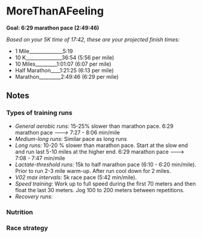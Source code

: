 # MoreThanAFeeling

__Goal:    6:29 marathon pace (2:49:46)__

_Based on your 5K time of 17:42, these are your projected finish times:_

* 1 Mile______________5:19 
* 10 K_______________36:54 (5:56 per mile)
* 10 Miles_________1:01:07 (6:07 per mile)
* Half Marathon____1:21:25 (6:13 per mile)
* Marathon_________2:49:46 (6:29 per mile)


## Notes

### Types of training runs

* _General aerobic runs:_ 15-25% slower than marathon pace.  6:29 marathon pace ---> 7:27 - 8:06 min/mile
* _Medium-long runs:_ Similar pace as long runs
* _Long runs:_ 10-20 % slower than marathon pace.  Start at the slow end and run last 5-10 miles at the higher end.  6:29 marathon pace ---> 7:08 - 7:47 min/mile
* _Lactate-threshold runs:_ 15k to half marathon pace (6:10 - 6:20 min/mile).  Prior to run 2-3 mile warm-up.  After run cool down for 2 miles.
* _V02 max intervals:_ 5k race pace (5:42 min/mile).  
* _Speed training:_ Work up to full speed during the first 70 meters and then float the last 30 meters.  Jog 100 to 200 meters between repetitions.
* _Recovery runs:_


### Nutrition

### Race strategy 
